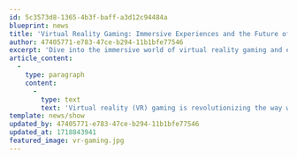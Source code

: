 ```yaml
---
id: 5c3573d8-1365-4b3f-baff-a3d12c94484a
blueprint: news
title: 'Virtual Reality Gaming: Immersive Experiences and the Future of Play'
author: 47405771-e783-47ce-b294-11b1bfe77546
excerpt: 'Dive into the immersive world of virtual reality gaming and explore how VR is shaping the future of interactive entertainment.'
article_content:
  -
    type: paragraph
    content:
      -
        type: text
        text: 'Virtual reality (VR) gaming is revolutionizing the way we experience interactive entertainment, offering unparalleled immersion and realism. With cutting-edge headsets like the Oculus Quest 2 and PlayStation VR, players can step into fully realized worlds and engage with their environments in ways previously unimaginable. Games like “Half-Life: Alyx” and “Beat Saber” demonstrate the vast potential of VR, providing experiences that are both physically engaging and visually stunning. As technology advances, VR is set to become an even more integral part of the gaming industry, promising to deliver experiences that blur the line between the virtual and the real.'
template: news/show
updated_by: 47405771-e783-47ce-b294-11b1bfe77546
updated_at: 1718843941
featured_image: vr-gaming.jpg
---
```

